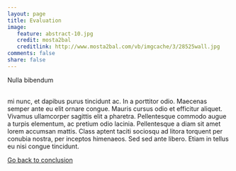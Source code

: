 ```yaml
---
layout: page 
title: Evaluation
image: 
   feature: abstract-10.jpg
   credit: mosta2bal
   creditlink: http://www.mosta2bal.com/vb/imgcache/3/28525wall.jpg
comments: false
share: false
---
```


Nulla bibendum 

<br>mi nunc, et dapibus purus tincidunt ac. In a porttitor odio. Maecenas semper ante eu elit ornare congue. Mauris cursus odio et efficitur aliquet. Vivamus ullamcorper sagittis elit a pharetra. Pellentesque commodo augue a turpis elementum, ac pretium odio lacinia. Pellentesque a diam sit amet lorem accumsan mattis. Class aptent taciti sociosqu ad litora torquent per conubia nostra, per inceptos himenaeos. Sed sed ante libero. Etiam in tellus eu nisi congue tincidunt. 






<div style="float: left"> 
<a href="{{ site.url }}/business-administration/project/conclusion/" class="btn">Go back to conclusion</a>
</div>

